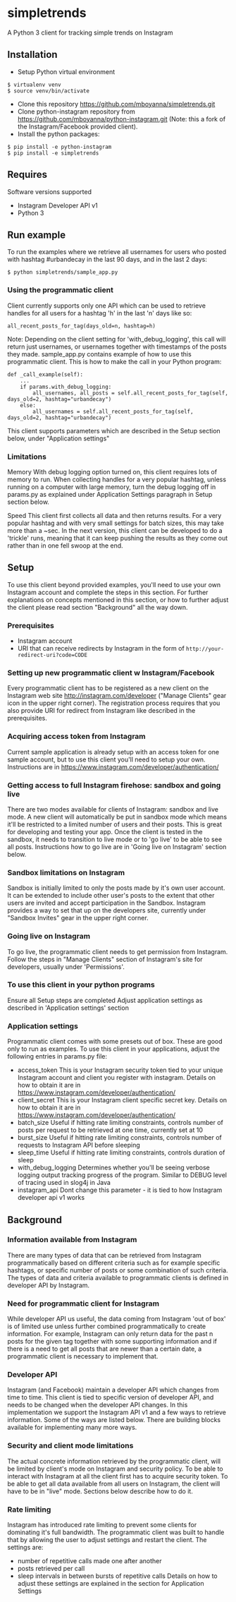 # simpletrends

A Python 3 client for tracking simple trends on Instagram

Installation
---
* Setup Python virtual environment
```
$ virtualenv venv
$ source venv/bin/activate
```
* Clone this repository https://github.com/mboyanna/simpletrends.git
* Clone python-instagram repository from https://github.com/mboyanna/python-instagram.git (Note: this a fork of the Instagram/Facebook provided client). 
* Install the python packages:
```
$ pip install -e python-instagram
$ pip install -e simpletrends
```

Requires
---
Software versions supported
* Instagram Developer API v1
* Python 3


Run example
-----
To run the examples where we retrieve all usernames for users who posted with hashtag #urbandecay in the last 90 days, and in the last 2 days:
```
$ python simpletrends/sample_app.py
```

### Using the programmatic client

Client currently supports only one API which can be used to retrieve handles for all users for a hashtag 'h' in the last 'n' days like so:
```
all_recent_posts_for_tag(days_old=n, hashtag=h)
```
Note: Depending on the client setting for 'with_debug_logging', this call will return just usernames, or usernames together with timestamps of the posts they made. sample_app.py contains example of how to use this programmatic client. This is how to make the call in your Python program: 
```
def _call_example(self):
	...
	if params.with_debug_logging:
		all_usernames, all_posts = self.all_recent_posts_for_tag(self, days_old=2, hashtag="urbandecay")
	else:
		all_usernames = self.all_recent_posts_for_tag(self, days_old=2, hashtag="urbandecay")
```
This client supports parameters which are described in the Setup section below, under "Application settings"


### Limitations

Memory
With debug logging option turned on, this client requires lots of memory to run. When collecting handles for a very popular hashtag, unless running on a computer with large memory, turn the debug logging off in params.py as explained under Application Settings paragraph in Setup section below. 

Speed
This client first collects all data and then returns results. For a very popular hashtag and with very small settings for batch sizes, this may take more than a ~sec. In the next version, this client can be developed to do a 'trickle' runs, meaning that it can keep pushing the results as they come out rather than in one fell swoop at the end. 



Setup 
-----

To use this client beyond provided examples, you'll need to use your own Instagram account and complete the steps in this section. For further explanations on concepts mentioned in this section, or how to further adjust the client please read section "Background" all the way down.

### Prerequisites
* Instagram account
* URI that can receive redirects by Instagram in the form of ```http://your-redirect-uri?code=CODE```

### Setting up new programmatic client w Instagram/Facebook
Every programmatic client has to be registered as a new client on the Instagram web site http://instagram.com/developer ("Manage Clients" gear icon in the upper right corner). The registration process requires that you also provide URI for redirect from Instagram like described in the prerequisites.

### Acquiring access token from Instagram
Current sample application is already setup with an access token for one sample account, but to use this client you'll need to setup your own. Instructions are in https://www.instagram.com/developer/authentication/

### Getting access to full Instagram firehose: sandbox and going live
There are two modes available for clients of Instagram: sandbox and live mode. A new client will automatically be put in sandbox mode which means it'll be restricted to a limited number of users and their posts. This is great for developing and testing your app. Once the client is tested in the sandbox, it needs to transition to live mode or to 'go live' to be able to see all posts. Instructions how to go live are in 'Going live on Instagram' section below.

### Sandbox limitations on Instagram
Sandbox is initially limited to only the posts made by it's own user account. It can be extended to include other user's posts to the extent that other users are invited and accept participation in the Sandbox. Instagram provides a way to set that up on the developers site, currently under "Sandbox Invites" gear in the upper right corner.

### Going live on Instagram
To go live, the programmatic client needs to get permission from Instagram. Follow the steps in "Manage Clients" section of Instagram's site for developers, usually under 'Permissions'. 

### To use this client in your python programs
Ensure all Setup steps are completed
Adjust application settings as described in 'Application settings' section

### Application settings
Programmatic client comes with some presets out of box. These are good only to run as examples. To use this client in your applications, adjust the following entries in params.py file: 
* access_token
	This is your Instagram security token tied to your unique Instagram account and client you register with instagram. Details on how to obtain it are in https://www.instagram.com/developer/authentication/
* client_secret
	This is your Instagram client specific secret key. Details on how to obtain it are in https://www.instagram.com/developer/authentication/
* batch_size
	Useful if hitting rate limiting constraints, controls number of posts per request to be retrieved at one time, currently set at 10
* burst_size
  	Useful if hitting rate limiting constraints, controls number of requests to Instagram API before sleeping 
* sleep_time
 	Useful if hitting rate limiting constraints, controls duration of sleep 
* with_debug_logging
	Determines whether you'll be seeing verbose logging output tracking progress of the program. Similar to DEBUG level of tracing used in slog4j in Java 
* instagram_api
	Dont change this parameter - it is tied to how Instagram developer api v1 works 

Background
-----

### Information available from Instagram
There are many types of data that can be retrieved from Instagram programmatically based on different criteria such as for example specific hashtags, or specific number of posts or some combination of such criteria. The types of data and criteria available to programmatic clients is defined in developer API by Instagram. 

### Need for programmatic client for Instagram
While developer API us useful, the data coming from Instagram 'out of box' is of limited use unless further combined programmatically to create information. For example, Instagram can only return data for the past n posts for the given tag together with some supporting information and if there is a need to get all posts that are newer than a certain date, a programmatic client is necessary to implement that. 

### Developer API
Instagram (and Facebook) maintain a developer API which changes from time to time. This client is tied to specific version of developer API, and needs to be changed when the developer API changes. In this implementation we support the Instagram API v1 and a few ways to retrieve information. Some of the ways are listed below. There are building blocks available for implementing many more ways.

### Security and client mode limitations
The actual concrete information retrieved by the programmatic client, will be limited by client's mode on Instagram and security policy. To be able to interact with Instagram at all the client first has to acquire security token. To be able to get all data available from all users on Instagram, the client will have to be in "live" mode.  Sections below describe how to do it.

### Rate limiting
Instagram has introduced rate limiting to prevent some clients for dominating it's full bandwidth. The programmatic client was built to handle that by allowing the user to adjust settings and restart the  client. The settings are:
* number of repetitive calls made one after another
* posts retrieved per call 
* sleep intervals in between bursts of repetitive calls
Details on how to adjust these settings are explained in the section for Application Settings


